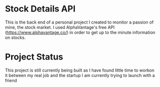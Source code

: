 # Stock Details API
This is the back end of a personal project I created to monitor a passion of mine, the stock market.
I used AlphaVantage's free API (https://www.alphavantage.co/) in order to get up to the minute information on stocks.

# Project Status
This project is still currently being built as I have found little time to workon it between my real job and the startup I am currently trying to launch with a friend
